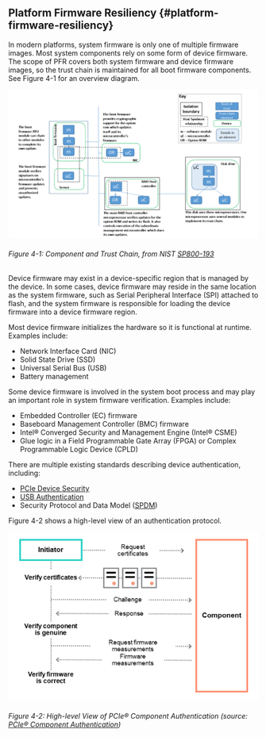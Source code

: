 <!--- @file
  platform-firmware-resiliency.md for Understanding the UEFI Secure Boot Chain

  Copyright (c) 2019, Intel Corporation. All rights reserved.<BR>

  Redistribution and use in source (original document form) and 'compiled'
  forms (converted to PDF, epub, HTML and other formats) with or without
  modification, are permitted provided that the following conditions are met:

  1) Redistributions of source code (original document form) must retain the
     above copyright notice, this list of conditions and the following
     disclaimer as the first lines of this file unmodified.

  2) Redistributions in compiled form (transformed to other DTDs, converted to
     PDF, epub, HTML and other formats) must reproduce the above copyright
     notice, this list of conditions and the following disclaimer in the
     documentation and/or other materials provided with the distribution.

  THIS DOCUMENTATION IS PROVIDED BY TIANOCORE PROJECT "AS IS" AND ANY EXPRESS OR
  IMPLIED WARRANTIES, INCLUDING, BUT NOT LIMITED TO, THE IMPLIED WARRANTIES OF
  MERCHANTABILITY AND FITNESS FOR A PARTICULAR PURPOSE ARE DISCLAIMED. IN NO
  EVENT SHALL TIANOCORE PROJECT  BE LIABLE FOR ANY DIRECT, INDIRECT, INCIDENTAL,
  SPECIAL, EXEMPLARY, OR CONSEQUENTIAL DAMAGES (INCLUDING, BUT NOT LIMITED TO,
  PROCUREMENT OF SUBSTITUTE GOODS OR SERVICES; LOSS OF USE, DATA, OR PROFITS;
  OR BUSINESS INTERRUPTION) HOWEVER CAUSED AND ON ANY THEORY OF LIABILITY,
  WHETHER IN CONTRACT, STRICT LIABILITY, OR TORT (INCLUDING NEGLIGENCE OR
  OTHERWISE) ARISING IN ANY WAY OUT OF THE USE OF THIS DOCUMENTATION, EVEN IF
  ADVISED OF THE POSSIBILITY OF SUCH DAMAGE.

-->

## Platform Firmware Resiliency {#platform-firmware-resiliency}

In modern platforms, system firmware is only one of multiple firmware images. Most system components rely on some form of device firmware. The scope of PFR covers both system firmware and device firmware images, so the trust chain is maintained for all boot firmware components. See Figure 4-1 for an overview diagram.

![](/media/image14.png)

###### Figure 4-1: Component and Trust Chain, from NIST [SP800-193](https://nvlpubs.nist.gov/nistpubs/SpecialPublications/NIST.SP.800-193.pdf)

Device firmware may exist in a device-specific region that is managed by the device. In some cases, device firmware may reside in the same location as the system firmware, such as Serial Peripheral Interface (SPI) attached to flash, and the system firmware is responsible for loading the device firmware into a device firmware region.

Most device firmware initializes the hardware so it is functional at runtime. Examples include:

*   Network Interface Card (NIC)
*   Solid State Drive (SSD)
*   Universal Serial Bus (USB)
*   Battery management

Some device firmware is involved in the system boot process and may play an important role in system firmware verification. Examples include:

*   Embedded Controller (EC) firmware
*   Baseboard Management Controller (BMC) firmware
*   Intel® Converged Security and Management Engine (Intel® CSME)
*   Glue logic in a Field Programmable Gate Array (FPGA) or Complex Programmable Logic Device (CPLD)

There are multiple existing standards describing device authentication, including:

*   [PCIe Device Security](https://www.intel.com/content/www/us/en/io/pci-express/pcie-device-security-enhancements-spec.html)
*   [USB Authentication](https://www.usb.org/document-library/usb-authentication-specification-rev-10-ecn-and-errata-through-january-7-2019)
*   Security Protocol and Data Model ([SPDM](https://www.dmtf.org/sites/default/files/standards/documents/DSP0274_0.9.0a.pdf))

Figure 4-2 shows a high-level view of an authentication protocol.

![](/media/image15.png)

###### Figure 4-2: High-level View of PCIe® Component Authentication (source: [PCIe® Component Authentication](https://pcisig.com/pcie%C2%AE-component-authentication))